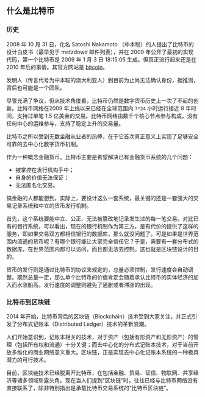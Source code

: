 ## 什么是比特币

### 历史
2008 年 10 月 31 日，化名 Satoshi Nakamoto （中本聪）的人提出了比特币的设计白皮书（最早见于 metzdowd 邮件列表），并在 2009 年公开了最初的实现代码，第一个比特币是 2009 年 1 月 3 日 18:15:05 生成。但真正流行起来还是在 2010 年后的事情。其官方网站是 [bitcoin](http://bitcoin.org)。

发明人（传言代号为中本聪的澳大利亚人）到目前为止尚无法确认身份，据推测，背后也可能是一个团队。

尽管充满了争议，但从技术角度看，比特币仍然是数字货币历史上一次了不起的创新。比特币网络在2009 年上线以来已经在全球范围内 `7*24` 小时运行接近 8 年时间，支持过单笔 1.5 亿美金的交易。比特币网络由数千个核心节点参与构成，没有任何中心的运维参与，支持了稳定上升的交易量。

比特币之所以受到无数金融从业者的热捧，在于它首次真正意义上实现了足够安全可靠的去中心化数字货币机制。

作为一种概念金融货币。比特币主要是希望解决已有金融货币系统的几个问题：

* 被掌控在发行机构手中；
* 自身的价值无法保证；
* 无法匿名化交易。

搞金融的人都能想到，实际上，要设计这么一套系统，最关键的还是一套强大的交易记录系统和中立的货币发行机制。

首先，这个系统要能中立、公正、无法被篡改地记录发生过的每一笔交易。对比已有的银行系统，可以看出，现在的银行机制作为第三方，是有代价的提供了这样的服务，即如果交易双方都相信银行的数据库，那么就没问题了。可是如果是世界范围内流通的货币呢？有哪个银行能让大家完全信任它？于是，需要有一套分布式的数据库，在世界范围内都可以访问，而且都无法去控制。这也就是区块链设计的目的。

货币的发行则是通过比特币的协议来规定的，总量必须控制，发行速度会自动调整。既然总量一定，那么单个比特币的价值肯定会随着承认比特币的实体经济的加入而水涨船高。发行速度的调整则避免了通胀或者滞涨的出现。

### 比特币到区块链

2014 年开始，比特币背后的区块链（Blockchain）技术受到大家关注，并正式引发了分布式记账本（Distributed Ledger）技术的革新浪潮。

人们开始意识到，记账本相关的技术，对于资产（包括有形资产和无形资产）的管理（包括所有权和流通）十分关键；而去中心化的分布式记账本技术，对于当前开放多维化的商业网络意义重大。区块链，正是实现去中心化记账本系统的一种极具潜力的可行技术。

目前，区块链技术已经脱离开比特币，在包括金融、贸易、征信、物联网、共享经济等诸多领域崭露头角。现在当人们提到“区块链”时，往往已经与比特币网络没有直接联系了，除非特别指出是承载比特币交易系统的“比特币区块链”。
